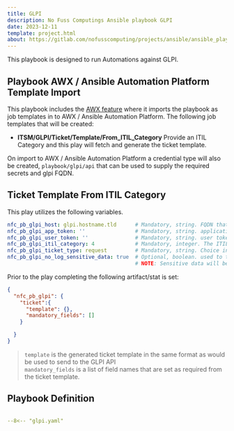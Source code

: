 ```yaml
---
title: GLPI
description: No Fuss Computings Ansible playbook GLPI
date: 2023-12-11
template: project.html
about: https://gitlab.com/nofusscomputing/projects/ansible/ansible_playbooks
---
```


This playbook is designed to run Automations against GLPI.


## Playbook AWX / Ansible Automation Platform Template Import

This playbook includes the [AWX feature](awx.md) where it imports the playbook as job templates in to AWX / Ansible Automation Platform. The following job templates that will be created:

- **ITSM/GLPI/Ticket/Template/From_ITIL_Category** Provide an ITIL Category and this play will fetch and generate the ticket template.

On import to AWX / Ansible Automation Platform a credential type will also be created, `playbook/glpi/api` that can be used to supply the required secrets and glpi FQDN.


## Ticket Template From ITIL Category

This play utilizes the following variables.

``` yaml
nfc_pb_glpi_host: glpi.hostname.tld      # Mandatory, string. FQDN that forms part of the url. Don't specify http|https.
nfc_pb_glpi_app_token: ''                # Mandatory, string. application token as generated from GLPI.
nfc_pb_glpi_user_token: ''               # Mandatory, string. user token as generated from GLPI.
nfc_pb_glpi_itil_category: 4             # Mandatory, integer. The ITIL Category to use from GLPI.
nfc_pb_glpi_ticket_type: request         # Mandatory, string. Choice incident|request
nfc_pb_glpi_no_log_sensitive_data: true  # Optional, boolean. used to turn `no_log` on/off for logging sensitive data
                                         # NOTE: Sensitive data will be logged. i.e. user and app token.
```

Prior to the play completing the following artifact/stat is set:

``` json
{
  "nfc_pb_glpi": {
    "ticket":{
      "template": {},
      "mandatory_fields": []
    }

  }
}
```
> `template` is the generated ticket template in the same format as would be used to send to the GLPI API  
> `mandatory_fields` is a list of field names that are set as required from the ticket template.

## Playbook Definition

``` yaml title="common.yaml" linenums="1"

--8<-- "glpi.yaml"

```